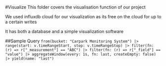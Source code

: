#Visualize
This folder covers the visualisation function of our project

We used influxdb cloud for our visualization as its free on the cloud for up to a certain writes

It has both a database and a simple visualization software

##Sample Query
`from(bucket: "Carpark Monitoring System")
  |> range(start: v.timeRangeStart, stop: v.timeRangeStop)
  |> filter(fn: (r) => r["_measurement"] == "ABC")
  |> filter(fn: (r) => r["_field"] == "value")
  |> aggregateWindow(every: 1s, fn: last, createEmpty: false)
  |> yield(name: "last")`
